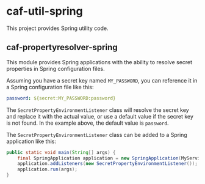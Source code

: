 # caf-util-spring

This project provides Spring utility code.

## caf-propertyresolver-spring

This module provides Spring applications with the ability to resolve secret properties in Spring configuration files.

Assuming you have a secret key named `MY_PASSWORD`, you can reference it in a Spring configuration file like this:

```yaml
password: ${secret:MY_PASSWORD:password}
```

The `SecretPropertyEnvironmentListener` class will resolve the secret key and replace it with the actual value, or use a default value 
if the secret key is not found. In the example above, the default value is `password`.

The `SecretPropertyEnvironmentListener` class can be added to a Spring application like this:

```java
public static void main(String[] args) {
    final SpringApplication application = new SpringApplication(MyService.class);
    application.addListeners(new SecretPropertyEnvironmentListener());
    application.run(args);
}
```